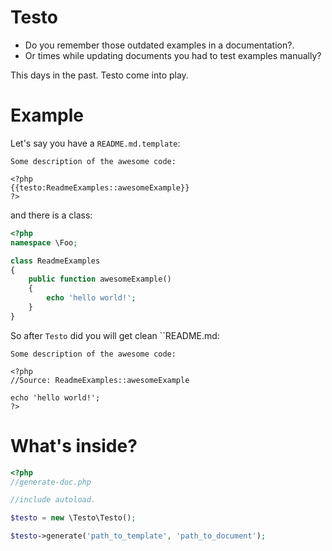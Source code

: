 Testo
=====

* Do you remember those outdated examples in a documentation?. 
* Or times while updating documents you had to test examples manually? 

This days in the past. 
Testo come into play.

Example 
=======

Let's say you have a `README.md.template`:

```
Some description of the awesome code:

<?php
{{testo:ReadmeExamples::awesomeExample}}
?>
```

and there is a class: 

```php
<?php 
namespace \Foo;

class ReadmeExamples
{
    public function awesomeExample()
    {
        echo 'hello world!';
    }
}
```

So after `Testo` did you will get clean ``README.md:

```
Some description of the awesome code:

<?php
//Source: ReadmeExamples::awesomeExample

echo 'hello world!';
?>
```

What's inside?
==============

```php
<?php
//generate-doc.php

//include autoload.

$testo = new \Testo\Testo();

$testo->generate('path_to_template', 'path_to_document');
```